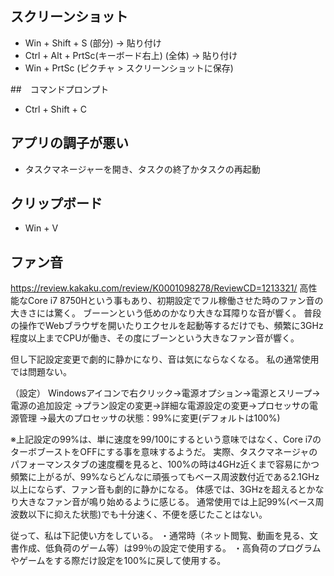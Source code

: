 ## スクリーンショット
- Win + Shift + S (部分) -> 貼り付け
- Ctrl + Alt + PrtSc(キーボード右上) (全体) -> 貼り付け
- Win + PrtSc (ピクチャ > スクリーンショットに保存)

##　コマンドプロンプト
- Ctrl + Shift + C

## アプリの調子が悪い
- タスクマネージャーを開き、タスクの終了かタスクの再起動

## クリップボード
- Win + V

## ファン音
https://review.kakaku.com/review/K0001098278/ReviewCD=1213321/
高性能なCore i7 8750Hという事もあり、初期設定でフル稼働させた時のファン音の大きさには驚く。
ブーーンという低めのかなり大きな耳障りな音が響く。
普段の操作でWebブラウザを開いたりエクセルを起動等するだけでも、頻繁に3GHz程度以上までCPUが働き、その度にブーンという大きなファン音が響く。

但し下記設定変更で劇的に静かになり、音は気にならなくなる。
私の通常使用では問題ない。

（設定）
Windowsアイコンで右クリック→電源オプション→電源とスリープ→電源の追加設定
→プラン設定の変更→詳細な電源設定の変更→プロセッサの電源管理
→最大のプロセッサの状態：99%に変更(デフォルトは100%)

※上記設定の99%は、単に速度を99/100にするという意味ではなく、Core i7のターボブーストをOFFにする事を意味するようだ。
実際、タスクマネージャのパフォーマンスタブの速度欄を見ると、100%の時は4GHz近くまで容易にかつ頻繁に上がるが、99%ならどんなに頑張ってもベース周波数付近である2.1GHz以上にならず、ファン音も劇的に静かになる。
体感では、3GHzを超えるとかなり大きなファン音が鳴り始めるように感じる。
通常使用では上記99%(ベース周波数以下に抑えた状態)でも十分速く、不便を感じたことはない。

従って、私は下記使い方をしている。
・通常時（ネット閲覧、動画を見る、文書作成、低負荷のゲーム等）は99％の設定で使用する。
・高負荷のプログラムやゲームをする際だけ設定を100%に戻して使用する。
